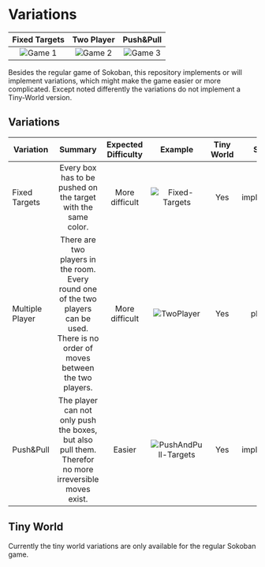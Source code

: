 # Variations

| Fixed Targets | Two Player | Push&Pull |
| :---: | :---: | :---: 
| ![Game 1](/docs/Animations/fixedTargets_solved_0.gif?raw=true) | ![Game 2](/docs/Animations/TwoPlayer_solved_3.gif?raw=true) | ![Game 3](/docs/Animations/pushAndPull_solved_0.gif?raw=true) |


Besides the regular game of Sokoban, this repository implements or will implement variations, which might make the game easier or more complicated. Except noted differently the variations do not implement a Tiny-World version.

## Variations
| Variation | Summary | Expected Difficulty | Example | Tiny World | Status | Details |
| ---       | :---:   | :---:               | :---:   | :---: | :---: | :---: |
| Fixed Targets | Every box has to be pushed on the target with the same color. | More difficult | ![Fixed-Targets](/docs/rooms/Sokoban-Fixed-Targets-Example.png) | Yes | implemented | [ReadMe](/docs/variations/FixedTargets.md) |
| Multiple Player | There are two players in the room. Every round one of the two players can be used. There is no order of moves between the two players. | More difficult | ![TwoPlayer](/docs/rooms/TwoPlayer-Sokoban-v2.png) | Yes | planned | [ReadMe](/docs/variations/TwoPlayer.md) |
| Push&Pull | The player can not only push the boxes, but also pull them. Therefor no more irreversible moves exist. | Easier | ![PushAndPull-Targets](/docs/rooms/Sokoban-v1.png) | Yes | implemented | [ReadMe](/docs/variations/FixedTargets.md) |

## Tiny World

Currently the tiny world variations are only available for the regular Sokoban game.
